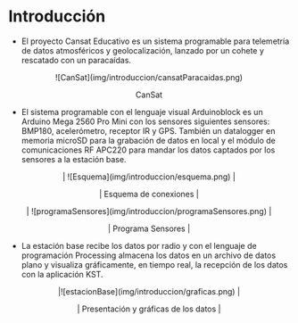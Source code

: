 # Introducción

* El proyecto Cansat Educativo es un sistema programable para telemetría de datos atmosféricos y geolocalización, lanzado por un cohete y rescatado con un paracaídas.

<center>
![CanSat](img/introduccion/cansatParacaidas.png)

CanSat
</center>

*  El sistema programable con el lenguaje visual Arduinoblock es un Arduino Mega 2560 Pro Mini con los sensores siguientes sensores: BMP180, acelerómetro, receptor IR y GPS. También un datalogger en memoria microSD para la grabación de datos en local y el módulo de comunicaciones RF APC220 para mandar los datos captados por los sensores a la estación base.

<center>
| ![Esquema](img/introduccion/esquema.png) |

| Esquema de conexiones |
</center>

<center>
| ![programaSensores](img/introduccion/programaSensores.png) |

| Programa Sensores |
</center>

* La estación base recibe los datos por radio y  con el lenguaje de programación Processing almacena los datos en un archivo de datos plano y visualiza gráficamente, en tiempo real, la recepción de los datos con la aplicación KST.

<center>
|![estacionBase](img/introduccion/graficas.png) |

| Presentación y gráficas de los datos |
</center>
